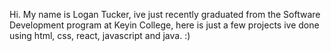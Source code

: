 Hi. My name is Logan Tucker, ive just recently graduated from the Software Development program at Keyin College, here is just a few projects ive done using html, css, react, javascript and java. :)
